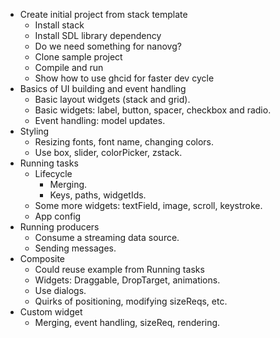 - Create initial project from stack template
  - Install stack
  - Install SDL library dependency
  - Do we need something for nanovg?
  - Clone sample project
  - Compile and run
  - Show how to use ghcid for faster dev cycle
- Basics of UI building and event handling
  - Basic layout widgets (stack and grid).
  - Basic widgets: label, button, spacer, checkbox and radio.
  - Event handling: model updates.
- Styling
  - Resizing fonts, font name, changing colors.
  - Use box, slider, colorPicker, zstack.
- Running tasks
  - Lifecycle
    - Merging.
    - Keys, paths, widgetIds.
  - Some more widgets: textField, image, scroll, keystroke.
  - App config
- Running producers
  - Consume a streaming data source.
  - Sending messages.
- Composite
  - Could reuse example from Running tasks
  - Widgets: Draggable, DropTarget, animations.
  - Use dialogs.
  - Quirks of positioning, modifying sizeReqs, etc.
- Custom widget
  - Merging, event handling, sizeReq, rendering.
